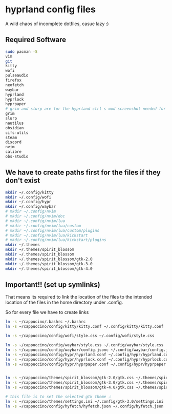 # hyprland config files

A wild chaos of incomplete dotfiles, casue lazy :)

## Required Software

```bash
sudo pacman -S
vim
git
kitty
wofi
pulseaudio
firefox
neofetch
waybar
hyprland
hyprlock
hyprpaper
# grim and slurp are for the hyprland ctrl s mod screenshot needed for now
grim
slurp
nautilus
obsidian
cifs-utils
steam
discord
nvim
calibre
obs-studio
```

## We have to create paths first for the files if they don't exist

```bash
mkdir ~/.config/kitty
mkdir ~/.config/wofi
mkdir ~/.config/hypr
mkdir ~/.config/waybar
# mkdir ~/.config/nvim
# mkdir ~/.config/nvim/doc
# mkdir ~/.config/nvim/lua
# mkdir ~/.config/nvim/lua/custom
# mkdir ~/.config/nvim/lua/custom/plugins
# mkdir ~/.config/nvim/lua/kickstart
# mkdir ~/.config/nvim/lua/kickstart/plugins
mkdir ~/.themes
mkdir ~/.themes/spirit_blossom
mkdir ~/.themes/spirit_blossom
mkdir ~/.themes/spirit_blossom/gtk-2.0
mkdir ~/.themes/spirit_blossom/gtk-3.0
mkdir ~/.themes/spirit_blossom/gtk-4.0

```

## Important!! (set up symlinks)

That means its required to link the location of the files to the intended location of the files in the home directory under .config.

So for every file we have to create links 

```bash
ln -s ~/cappucino/.bashrc ~/.bashrc
ln -s ~/cappuccino/config/kitty/kitty.conf ~/.config/kitty/kitty.conf

ln -s ~/cappuccino/config/wofi/style.css ~/.config/wofi/style.css

ln -s ~/cappuccino/config/waybar/style.css ~/.config/waybar/style.css
ln -s ~/cappuccino/config/waybar/config.jsonc ~/.config/waybar/config.jsonc
ln -s ~/cappuccino/config/hypr/hyprland.conf ~/.config/hypr/hyprland.conf
ln -s ~/cappuccino/config/hypr/hyprlock.conf ~/.config/hypr/hyprlock.conf
ln -s ~/cappuccino/config/hypr/hyprpaper.conf ~/.config/hypr/hyprpaper.conf


ln -s ~/cappuccino/themes/spirit_blossom/gtk-2.0/gtk.css ~/.themes/spirit_blossom/gtk-2.0/gtk.css
ln -s ~/cappuccino/themes/spirit_blossom/gtk-3.0/gtk.css ~/.themes/spirit_blossom/gtk-3.0/gtk.css
ln -s ~/cappuccino/themes/spirit_blossom/gtk-4.0/gtk.css ~/.themes/spirit_blossom/gtk-4.0/gtk.css

# this file is to set the selected gtk theme 🎶
ln -s ~/cappuccino/themes/settings.ini ~/.config/gtk-3.0/settings.ini
ln -s ~/cappuccino/config/hyfetch/hyfetch.json ~/.config/hyfetch.json
```
